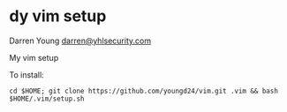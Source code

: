 # dy vim setup

Darren Young
<darren@yhlsecurity.com>

My vim setup

To install:

`cd $HOME; git clone https://github.com/youngd24/vim.git .vim && bash $HOME/.vim/setup.sh`

